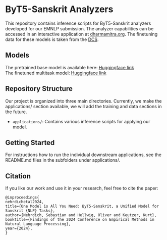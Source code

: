 # ByT5-Sanskrit Analyzers

This repository contains inference scripts for ByT5-Sanskrit analyzers developed for our EMNLP submission. The analyzer capabilities can be accessed in an interactive application at [dharmamitra.org](http://dharmamitra.org). The finetuning data for these models is taken from the [DCS](http://www.sanskrit-linguistics.org/dcs/).  

## Models
The pretrained base model is available here: [Huggingface link](https://huggingface.co/buddhist-nlp/byt5-sanskrit)  
The finetuned multitask model: [Huggingface link](https://huggingface.co/chronbmm/sanskrit5-multitask)

## Repository Structure

Our project is organized into three main directories. Currently, we make the applications/ section available, we will add the training and data sections in the future. 

- `applications/`: Contains various inference scripts for applying our model.

## Getting Started

For instructions how to run the individual downstream applications, see the README.md files in the subfolders under applications/. 

## Citation
If you like our work and use it in your research, feel free to cite the paper:
```
@inproceedings{
nehrdichetal2024,
title={One Model is All You Need: ByT5-Sanskrit, a Unified Model for Sanskrit {NLP} Tasks},
author={Nehrdich, Sebastian and Hellwig, Oliver and Keutzer, Kurt},
booktitle={Findings of the 2024 Conference on Empirical Methods in Natural Language Processing},
year={2024},
}
```
